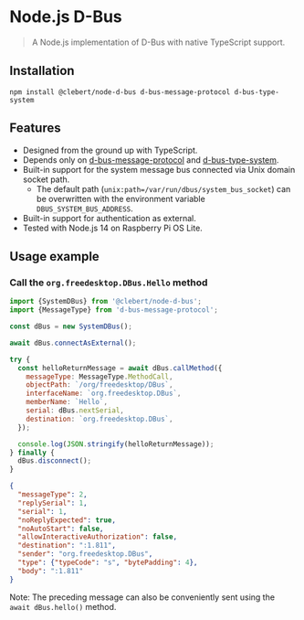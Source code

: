 # Node.js D-Bus

> A Node.js implementation of D-Bus with native TypeScript support.

## Installation

```
npm install @clebert/node-d-bus d-bus-message-protocol d-bus-type-system
```

## Features

- Designed from the ground up with TypeScript.
- Depends only on
  [d-bus-message-protocol](https://github.com/clebert/d-bus-message-protocol)
  and [d-bus-type-system](https://github.com/clebert/d-bus-type-system).
- Built-in support for the system message bus connected via Unix domain socket
  path.
  - The default path (`unix:path=/var/run/dbus/system_bus_socket`) can be
    overwritten with the environment variable `DBUS_SYSTEM_BUS_ADDRESS`.
- Built-in support for authentication as external.
- Tested with Node.js 14 on Raspberry Pi OS Lite.

## Usage example

### Call the `org.freedesktop.DBus.Hello` method

```js
import {SystemDBus} from '@clebert/node-d-bus';
import {MessageType} from 'd-bus-message-protocol';

const dBus = new SystemDBus();

await dBus.connectAsExternal();

try {
  const helloReturnMessage = await dBus.callMethod({
    messageType: MessageType.MethodCall,
    objectPath: `/org/freedesktop/DBus`,
    interfaceName: `org.freedesktop.DBus`,
    memberName: `Hello`,
    serial: dBus.nextSerial,
    destination: `org.freedesktop.DBus`,
  });

  console.log(JSON.stringify(helloReturnMessage));
} finally {
  dBus.disconnect();
}
```

```json
{
  "messageType": 2,
  "replySerial": 1,
  "serial": 1,
  "noReplyExpected": true,
  "noAutoStart": false,
  "allowInteractiveAuthorization": false,
  "destination": ":1.811",
  "sender": "org.freedesktop.DBus",
  "type": {"typeCode": "s", "bytePadding": 4},
  "body": ":1.811"
}
```

Note: The preceding message can also be conveniently sent using the
`await dBus.hello()` method.
